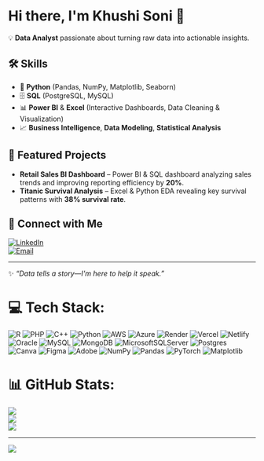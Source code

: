 # Hi there, I'm Khushi Soni 👋  

💡 **Data Analyst** passionate about turning raw data into actionable insights.

## 🛠️ Skills
- 🐍 **Python** (Pandas, NumPy, Matplotlib, Seaborn)  
- 🗄️ **SQL** (PostgreSQL, MySQL)  
- 📊 **Power BI** & **Excel** (Interactive Dashboards, Data Cleaning & Visualization)  
- 📈 **Business Intelligence**, **Data Modeling**, **Statistical Analysis**

## 📂 Featured Projects
- **Retail Sales BI Dashboard** – Power BI & SQL dashboard analyzing sales trends and improving reporting efficiency by **20%**.  
- **Titanic Survival Analysis** – Excel & Python EDA revealing key survival patterns with **38% survival rate**.

## 🤝 Connect with Me
[![LinkedIn](https://img.shields.io/badge/LinkedIn-blue?logo=linkedin&logoColor=white)](https://www.linkedin.com/in/your-link/)  
[![Email](https://img.shields.io/badge/Email-white?logo=gmail&logoColor=red)](mailto:your.email@example.com)

---

✨ *“Data tells a story—I'm here to help it speak.”*  

# 💻 Tech Stack:
![R](https://img.shields.io/badge/r-%23276DC3.svg?style=for-the-badge&logo=r&logoColor=white) ![PHP](https://img.shields.io/badge/php-%23777BB4.svg?style=for-the-badge&logo=php&logoColor=white) ![C++](https://img.shields.io/badge/c++-%2300599C.svg?style=for-the-badge&logo=c%2B%2B&logoColor=white) ![Python](https://img.shields.io/badge/python-3670A0?style=for-the-badge&logo=python&logoColor=ffdd54) ![AWS](https://img.shields.io/badge/AWS-%23FF9900.svg?style=for-the-badge&logo=amazon-aws&logoColor=white) ![Azure](https://img.shields.io/badge/azure-%230072C6.svg?style=for-the-badge&logo=microsoftazure&logoColor=white) ![Render](https://img.shields.io/badge/Render-%46E3B7.svg?style=for-the-badge&logo=render&logoColor=white) ![Vercel](https://img.shields.io/badge/vercel-%23000000.svg?style=for-the-badge&logo=vercel&logoColor=white) ![Netlify](https://img.shields.io/badge/netlify-%23000000.svg?style=for-the-badge&logo=netlify&logoColor=#00C7B7) ![Oracle](https://img.shields.io/badge/Oracle-F80000?style=for-the-badge&logo=oracle&logoColor=white) ![MySQL](https://img.shields.io/badge/mysql-4479A1.svg?style=for-the-badge&logo=mysql&logoColor=white) ![MongoDB](https://img.shields.io/badge/MongoDB-%234ea94b.svg?style=for-the-badge&logo=mongodb&logoColor=white) ![MicrosoftSQLServer](https://img.shields.io/badge/Microsoft%20SQL%20Server-CC2927?style=for-the-badge&logo=microsoft%20sql%20server&logoColor=white) ![Postgres](https://img.shields.io/badge/postgres-%23316192.svg?style=for-the-badge&logo=postgresql&logoColor=white) ![Canva](https://img.shields.io/badge/Canva-%2300C4CC.svg?style=for-the-badge&logo=Canva&logoColor=white) ![Figma](https://img.shields.io/badge/figma-%23F24E1E.svg?style=for-the-badge&logo=figma&logoColor=white) ![Adobe](https://img.shields.io/badge/adobe-%23FF0000.svg?style=for-the-badge&logo=adobe&logoColor=white) ![NumPy](https://img.shields.io/badge/numpy-%23013243.svg?style=for-the-badge&logo=numpy&logoColor=white) ![Pandas](https://img.shields.io/badge/pandas-%23150458.svg?style=for-the-badge&logo=pandas&logoColor=white) ![PyTorch](https://img.shields.io/badge/PyTorch-%23EE4C2C.svg?style=for-the-badge&logo=PyTorch&logoColor=white) ![Matplotlib](https://img.shields.io/badge/Matplotlib-%23ffffff.svg?style=for-the-badge&logo=Matplotlib&logoColor=black)
# 📊 GitHub Stats:
![](https://github-readme-stats.vercel.app/api?username=khushisoni02&theme=dark&hide_border=false&include_all_commits=false&count_private=false)<br/>
![](https://nirzak-streak-stats.vercel.app/?user=khushisoni02&theme=dark&hide_border=false)<br/>
![](https://github-readme-stats.vercel.app/api/top-langs/?username=khushisoni02&theme=dark&hide_border=false&include_all_commits=false&count_private=false&layout=compact)

---
[![](https://visitcount.itsvg.in/api?id=khushisoni02&icon=0&color=0)](https://visitcount.itsvg.in)

<!-- Proudly created with GPRM ( https://gprm.itsvg.in ) -->
